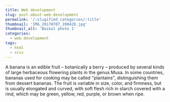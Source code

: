 ```yaml
---
title: Web development
slug: post-about-web-development
permalink: '/:slugified_categories/:title'
thumbnail: 'IMG_20170707_200428.jpg'
thumbnail_alt: 'Baikal photo 1'
categories:
  - web development
tags:
  - html
  - scss
---
```


A banana is an edible fruit – botanically a berry – produced by several kinds
of large herbaceous flowering plants in the genus Musa.
In some countries, bananas used for cooking may be called "plantains",
distinguishing them from dessert bananas. The fruit is variable in size, color,
and firmness, but is usually elongated and curved, with soft flesh rich in
starch covered with a rind, which may be green, yellow, red, purple, or brown
when ripe.
